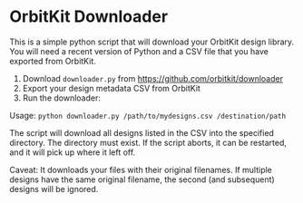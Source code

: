# OrbitKit Downloader

This is a simple python script that will download your OrbitKit design library. You will
need a recent version of Python and a CSV file that you have exported from OrbitKit.

1. Download `downloader.py` from https://github.com/orbitkit/downloader
2. Export your design metadata CSV from OrbitKit
3. Run the downloader:

Usage: `python downloader.py /path/to/mydesigns.csv /destination/path`

The script will download all designs listed in the CSV into the specified directory.
The directory must exist. If the script aborts, it can be restarted, and
it will pick up where it left off.

Caveat: It downloads your files with their original filenames. If multiple designs
have the same original filename, the second (and subsequent) designs will be ignored.
